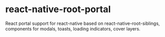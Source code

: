 # react-native-root-portal
React portal support for react-native based on react-native-root-siblings, components for modals, toasts, loading indicators, cover layers.
